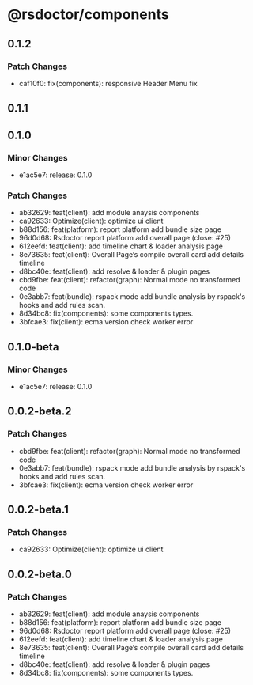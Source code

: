 # @rsdoctor/components

## 0.1.2

### Patch Changes

- caf10f0: fix(components): responsive Header Menu fix

## 0.1.1

## 0.1.0

### Minor Changes

- e1ac5e7: release: 0.1.0

### Patch Changes

- ab32629: feat(client): add module anaysis components
- ca92633: Optimize(client): optimize ui client
- b88d156: feat(platform): report platform add bundle size page
- 96d0d68: Rsdoctor report platform add overall page (close: #25)
- 612eefd: feat(client): add timeline chart & loader analysis page
- 8e73635: feat(client): Overall Page‘s compile overall card add details timeline
- d8bc40e: feat(client): add resolve & loader & plugin pages
- cbd9fbe: feat(client): refactor(graph): Normal mode no transformed code
- 0e3abb7: feat(bundle): rspack mode add bundle analysis by rspack's hooks and add rules scan.
- 8d34bc8: fix(components): some components types.
- 3bfcae3: fix(client): ecma version check worker error

## 0.1.0-beta

### Minor Changes

- e1ac5e7: release: 0.1.0

## 0.0.2-beta.2

### Patch Changes

- cbd9fbe: feat(client): refactor(graph): Normal mode no transformed code
- 0e3abb7: feat(bundle): rspack mode add bundle analysis by rspack's hooks and add rules scan.
- 3bfcae3: fix(client): ecma version check worker error

## 0.0.2-beta.1

### Patch Changes

- ca92633: Optimize(client): optimize ui client

## 0.0.2-beta.0

### Patch Changes

- ab32629: feat(client): add module anaysis components
- b88d156: feat(platform): report platform add bundle size page
- 96d0d68: Rsdoctor report platform add overall page (close: #25)
- 612eefd: feat(client): add timeline chart & loader analysis page
- 8e73635: feat(client): Overall Page‘s compile overall card add details timeline
- d8bc40e: feat(client): add resolve & loader & plugin pages
- 8d34bc8: fix(components): some components types.
